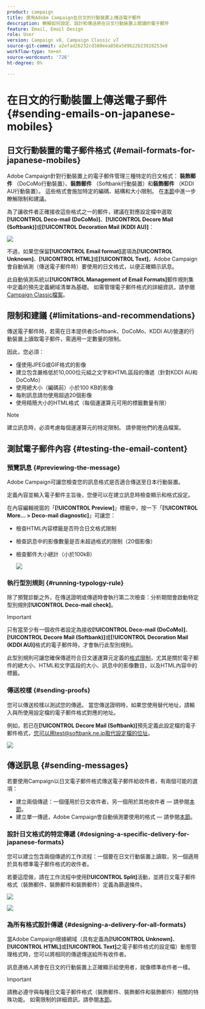 ```yaml
---
product: campaign
title: 使用Adobe Campaign在日文的行動裝置上傳送電子郵件
description: 瞭解如何設定、設計和傳送將在日文行動裝置上閱讀的電子郵件
feature: Email, Email Design
role: User
version: Campaign v8, Campaign Classic v7
source-git-commit: a2efad26232cd380eea850a589b22b23928253e8
workflow-type: tm+mt
source-wordcount: '726'
ht-degree: 0%

---
```


# 在日文的行動裝置上傳送電子郵件 {#sending-emails-on-japanese-mobiles}

## 日文行動裝置的電子郵件格式 {#email-formats-for-japanese-mobiles}

Adobe Campaign針對行動裝置上的電子郵件管理三種特定的日文格式： **裝飾郵件** （DoCoMo行動裝置）、**裝飾郵件** （Softbank行動裝置）和&#x200B;**裝飾郵件** （KDDI AU行動裝置）。 這些格式會施加特定的編碼、結構和大小限制。 在[本節](#limitations-and-recommendations)中進一步瞭解限制和建議。

為了讓收件者正確接收這些格式之一的郵件，建議在對應設定檔中選取&#x200B;**[!UICONTROL Deco-mail (DoCoMo)]**、**[!UICONTROL Decore Mail (Softbank)]**&#x200B;或&#x200B;**[!UICONTROL Decoration Mail (KDDI AU)]**：

![](assets/deco-mail_03.png)

不過，如果您保留&#x200B;**[!UICONTROL Email format]**&#x200B;選項為&#x200B;**[!UICONTROL Unknown]**、**[!UICONTROL HTML]**&#x200B;或&#x200B;**[!UICONTROL Text]**，Adobe Campaign會自動偵測（傳送電子郵件時）要使用的日文格式，以便正確顯示訊息。

此自動偵測系統以&#x200B;**[!UICONTROL Management of Email Formats]**&#x200B;郵件規則集中定義的預先定義網域清單為基礎。 如需管理電子郵件格式的詳細資訊，請參閱[Campaign Classic檔案](https://experienceleague.adobe.com/docs/campaign-classic/using/installing-campaign-classic/additional-configurations/email-deliverability.html?lang=zh-Hant#managing-email-formats)。

## 限制和建議 {#limitations-and-recommendations}

傳送電子郵件時，若需在日本提供者(Softbank、DoCoMo、KDDI AU)營運的行動裝置上讀取電子郵件，需適用一定數量的限制。

因此，您必須：

* 僅使用JPEG或GIF格式的影像
* 建立包含嚴格低於10,000位元組之文字和HTML區段的傳遞（針對KDDI AU和DoCoMo）
* 使用總大小（編碼前）小於100 KB的影像
* 每則訊息請勿使用超過20個影像
* 使用精簡大小的HTML格式（每個運運算元可用的標籤數量有限）

>[!NOTE]
>
>建立訊息時，必須考慮每個運運算元的特定限制。 請參閱他們的產品檔案。


## 測試電子郵件內容 {#testing-the-email-content}

### 預覽訊息 {#previewing-the-message}

Adobe Campaign可讓您檢查您的訊息格式是否適合傳送至日本行動裝置。

定義內容並輸入電子郵件主旨後，您便可以在建立訊息時檢查顯示和格式設定。

在內容編輯視窗的「**[!UICONTROL Preview]**」標籤中，按一下「**[!UICONTROL More... > Deco-mail diagnostic]**」可讓您：

* 檢查HTML內容標籤是否符合日文格式限制
* 檢查訊息中的影像數量是否未超過格式的限制（20個影像）
* 檢查郵件大小總計（小於100kB）

  ![](assets/deco-mail_06.png)

### 執行型別規則 {#running-typology-rule}

除了預覽診斷之外，在傳送證明或傳遞時會執行第二次檢查：分析期間會啟動特定型別規則&#x200B;**[!UICONTROL Deco-mail check]**。

>[!IMPORTANT]
>
>只有當至少有一個收件者設定為接收&#x200B;**[!UICONTROL Deco-mail (DoCoMo)]**、**[!UICONTROL Decore Mail (Softbank)]**&#x200B;或&#x200B;**[!UICONTROL Decoration Mail (KDDI AU)]**&#x200B;格式的電子郵件時，才會執行此型別規則。

此型別規則可讓您確保傳遞符合日文運運算元定義的[格式限制](#limitations-and-recommendations)，尤其是關於電子郵件的總大小、HTML和文字區段的大小、訊息中的影像數目，以及HTML內容中的標籤。

### 傳送校樣 {#sending-proofs}

您可以傳送校樣以測試您的傳遞。 當您傳送證明時，如果您使用替代地址，請輸入與所使用設定檔的電子郵件格式對應的地址。

例如，若已在&#x200B;**[!UICONTROL Decore Mail (Softbank)]**&#x200B;預先定義此設定檔的電子郵件格式，您可以用test@softbank.ne.jp取代設定檔的位址。

![](assets/deco-mail_05.png)

## 傳送訊息 {#sending-messages}

若要使用Campaign以日文電子郵件格式傳送電子郵件給收件者，有兩個可能的選項：

* 建立兩個傳遞：一個僅用於日文收件者，另一個用於其他收件者 — 請參閱[本節](#designing-a-specific-delivery-for-japanese-formats)。
* 建立單一傳遞，Adobe Campaign會自動偵測要使用的格式 — 請參閱[本節](#designing-a-delivery-for-all-formats)。

### 設計日文格式的特定傳遞 {#designing-a-specific-delivery-for-japanese-formats}

您可以建立包含兩個傳遞的工作流程：一個要在日文行動裝置上讀取，另一個適用於具有標準電子郵件格式的收件者。

若要這麼做，請在工作流程中使用&#x200B;**[!UICONTROL Split]**&#x200B;活動，並將日文電子郵件格式（裝飾郵件、裝飾郵件和裝飾郵件）定義為篩選條件。

![](assets/deco-mail_08.png)

![](assets/deco-mail_07.png)

### 為所有格式設計傳遞 {#designing-a-delivery-for-all-formats}

當Adobe Campaign根據網域（具有定義為&#x200B;**[!UICONTROL Unknown]**、**[!UICONTROL HTML]**&#x200B;或&#x200B;**[!UICONTROL Text]**&#x200B;之電子郵件格式的設定檔）動態管理格式時，您可以將相同的傳遞傳送給所有收件者。

訊息連絡人將會在日文的行動裝置上正確顯示給使用者，就像標準收件者一樣。

>[!IMPORTANT]
>
>請務必遵守與每種日文電子郵件格式（裝飾郵件、裝飾郵件和裝飾郵件）相關的特殊功能。 如需限制的詳細資訊，請參閱[本節](#limitations-and-recommendations)。

